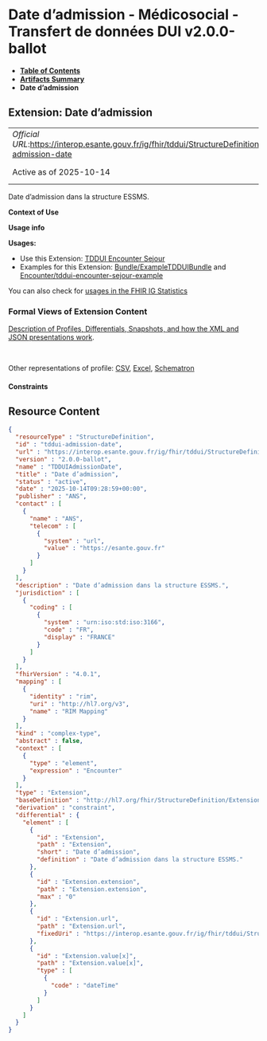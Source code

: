 # Date d’admission - Médicosocial - Transfert de données DUI v2.0.0-ballot

* [**Table of Contents**](toc.md)
* [**Artifacts Summary**](artifacts.md)
* **Date d’admission**

## Extension: Date d’admission 

| | |
| :--- | :--- |
| *Official URL*:https://interop.esante.gouv.fr/ig/fhir/tddui/StructureDefinition/tddui-admission-date | *Version*:2.0.0-ballot |
| Active as of 2025-10-14 | *Computable Name*:TDDUIAdmissionDate |

Date d’admission dans la structure ESSMS.

**Context of Use**

**Usage info**

**Usages:**

* Use this Extension: [TDDUI Encounter Sejour](StructureDefinition-tddui-encounter-sejour.md)
* Examples for this Extension: [Bundle/ExampleTDDUIBundle](Bundle-ExampleTDDUIBundle.md) and [Encounter/tddui-encounter-sejour-example](Encounter-tddui-encounter-sejour-example.md)

You can also check for [usages in the FHIR IG Statistics](https://packages2.fhir.org/xig/ans.fhir.fr.tddui|current/StructureDefinition/tddui-admission-date)

### Formal Views of Extension Content

 [Description of Profiles, Differentials, Snapshots, and how the XML and JSON presentations work](http://build.fhir.org/ig/FHIR/ig-guidance/readingIgs.html#structure-definitions). 

 

Other representations of profile: [CSV](StructureDefinition-tddui-admission-date.csv), [Excel](StructureDefinition-tddui-admission-date.xlsx), [Schematron](StructureDefinition-tddui-admission-date.sch) 

#### Constraints



## Resource Content

```json
{
  "resourceType" : "StructureDefinition",
  "id" : "tddui-admission-date",
  "url" : "https://interop.esante.gouv.fr/ig/fhir/tddui/StructureDefinition/tddui-admission-date",
  "version" : "2.0.0-ballot",
  "name" : "TDDUIAdmissionDate",
  "title" : "Date d’admission",
  "status" : "active",
  "date" : "2025-10-14T09:28:59+00:00",
  "publisher" : "ANS",
  "contact" : [
    {
      "name" : "ANS",
      "telecom" : [
        {
          "system" : "url",
          "value" : "https://esante.gouv.fr"
        }
      ]
    }
  ],
  "description" : "Date d’admission dans la structure ESSMS.",
  "jurisdiction" : [
    {
      "coding" : [
        {
          "system" : "urn:iso:std:iso:3166",
          "code" : "FR",
          "display" : "FRANCE"
        }
      ]
    }
  ],
  "fhirVersion" : "4.0.1",
  "mapping" : [
    {
      "identity" : "rim",
      "uri" : "http://hl7.org/v3",
      "name" : "RIM Mapping"
    }
  ],
  "kind" : "complex-type",
  "abstract" : false,
  "context" : [
    {
      "type" : "element",
      "expression" : "Encounter"
    }
  ],
  "type" : "Extension",
  "baseDefinition" : "http://hl7.org/fhir/StructureDefinition/Extension",
  "derivation" : "constraint",
  "differential" : {
    "element" : [
      {
        "id" : "Extension",
        "path" : "Extension",
        "short" : "Date d’admission",
        "definition" : "Date d’admission dans la structure ESSMS."
      },
      {
        "id" : "Extension.extension",
        "path" : "Extension.extension",
        "max" : "0"
      },
      {
        "id" : "Extension.url",
        "path" : "Extension.url",
        "fixedUri" : "https://interop.esante.gouv.fr/ig/fhir/tddui/StructureDefinition/tddui-admission-date"
      },
      {
        "id" : "Extension.value[x]",
        "path" : "Extension.value[x]",
        "type" : [
          {
            "code" : "dateTime"
          }
        ]
      }
    ]
  }
}

```
